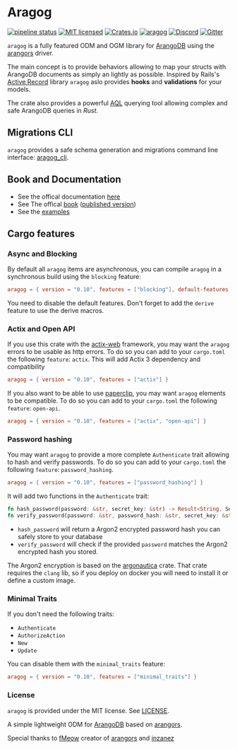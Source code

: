 # Aragog

[![pipeline status](https://gitlab.com/qonfucius/aragog/badges/master/pipeline.svg)](https://gitlab.com/qonfucius/aragog/commits/master)
[![MIT licensed](https://img.shields.io/badge/license-MIT-blue.svg)](./LICENSE)
[![Crates.io](https://img.shields.io/crates/v/aragog.svg)](https://crates.io/crates/aragog)
[![aragog](https://docs.rs/aragog/badge.svg)](https://docs.rs/aragog)
[![Discord](https://img.shields.io/discord/763034131335741440.svg?label=&logo=discord&logoColor=ffffff&color=7389D8&labelColor=6A7EC2)](https://discord.gg/Xyx3hUP)
[![Gitter](https://badges.gitter.im/aragog-rs/community.svg)](https://gitter.im/aragog-rs/community)

`aragog` is a fully featured ODM and OGM library for [ArangoDB][ArangoDB] using the [arangors][arangors] driver.

The main concept is to provide behaviors allowing to map your structs with ArangoDB documents as simply an lightly as possible.
Inspired by Rails's [Active Record](https://github.com/rails/rails/tree/main/activerecord) library
`aragog` aslo provides **hooks** and **validations** for your models.

The crate also provides a powerful [AQL][AQL] querying tool allowing complex and safe ArangoDB queries in *Rust*.

## Migrations CLI

`aragog` provides a safe schema generation and migrations command line interface: [aragog_cli][CLI].

## Book and Documentation

- See the offical documentation [here]((https://docs.rs/aragog))
- See The offical [book](./book) ([published version](https://qonfucius.gitlab.io/aragog))
- See the [examples](./examples)

## Cargo features

### Async and Blocking

By default all `aragog` items are asynchronous, you can compile `aragog` in a synchronous build using the `blocking` feature:
```toml
aragog = { version = "0.10", features = ["blocking"], default-features = false }
```

You need to disable the default features. Don't forget to add the `derive` feature to use the derive macros.

### Actix and Open API

If you use this crate with the [actix-web][actix] framework, you may want the `aragog` errors to be usable as http errors.
To do so you can add to your `cargo.toml` the following `feature`: `actix`. This will add Actix 3 dependency and compatibility

```toml
aragog = { version = "0.10", features = ["actix"] }
```

If you also want to be able to use [paperclip][paperclip], you may want `aragog` elements to be compatible.
To do so you can add to your `cargo.toml` the following `feature`: `open-api`.

```toml
aragog = { version = "0.10", features = ["actix", "open-api"] }
```

### Password hashing

You may want `aragog` to provide a more complete `Authenticate` trait allowing to hash and verify passwords.
To do so you can add to your `cargo.toml` the following `feature`: `password_hashing`.

```toml
aragog = { version = "0.10", features = ["password_hashing"] }
```

It will add two functions in the `Authenticate` trait:

```rust
fn hash_password(password: &str, secret_key: &str) -> Result<String, ServiceError>;
fn verify_password(password: &str, password_hash: &str, secret_key: &str) -> Result<(), ServiceError>;
```

* `hash_password` will return a Argon2 encrypted password hash you can safely store to your database
* `verify_password` will check if the provided `password` matches the Argon2 encrypted hash you stored.

The Argon2 encryption is based on the [argonautica][argonautica] crate.
That crate requires the `clang` lib, so if you deploy on docker you will need to install it or define a custom image.

### Minimal Traits

If you don't need the following traits:
* `Authenticate`
* `AuthorizeAction`
* `New`
* `Update`

You can disable them with the `minimal_traits` feature:

```toml
aragog = { version = "0.10", features = ["minimal_traits"] }
```

### License

`aragog` is provided under the MIT license. See [LICENSE](./LICENSE).

A simple lightweight ODM for [ArangoDB][ArangoDB] based on [arangors][arangors].

Special thanks to [fMeow][fMeow] creator of [arangors][arangors] and [inzanez][inzanez]

[arangors]: https://docs.rs/arangors
[argonautica]: https://github.com/bcmyers/argonautica
[ArangoDB]: https://www.arangodb.com/
[actix]: https://actix.rs/ "Actix Homepage"
[paperclip]: https://github.com/wafflespeanut/paperclip "Paperclip Github"
[CLI]: https://crates.io/crates/aragog_cli
[fMeow]: https://github.com/fMeow/
[inzanez]: https://github.com/inzanez/
[AQL]: https://www.arangodb.com/docs/stable/aql/ "AQL"
